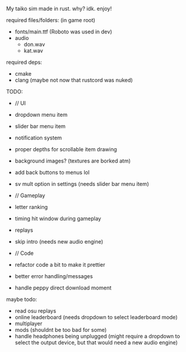 My taiko sim made in rust. why? idk. enjoy!
  
required files/folders: (in game root)
 - fonts/main.ttf (Roboto was used in dev)
 - audio
    - don.wav
    - kat.wav
  
required deps:
 - cmake
 - clang (maybe not now that rustcord was nuked)
  

TODO:
- // UI
- dropdown menu item
- slider bar menu item
- notification system
- proper depths for scrollable item drawing
- background images? (textures are borked atm)
- add back buttons to menus lol
- sv mult option in settings (needs slider bar menu item)
  
- // Gameplay
- letter ranking
- timing hit window during gameplay
- replays
- skip intro (needs new audio engine)
  
- // Code
- refactor code a bit to make it prettier
- better error handling/messages
- handle peppy direct download moment
  
maybe todo:
 - read osu replays
 - online leaderboard (needs dropdown to select leaderboard mode)
 - multiplayer
 - mods (shouldnt be too bad for some)
 - handle headphones being unplugged (might require a dropdown to select the output device, but that would need a new audio engine)